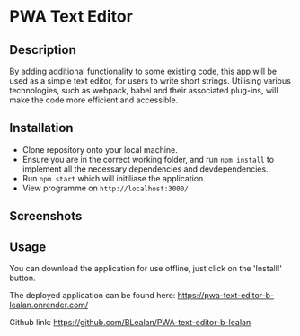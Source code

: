 # PWA Text Editor

## Description

By adding additional functionality to some existing code, this app will be used as a simple text editor, for users to write short strings. Utilising various technologies, such as webpack, babel and their associated plug-ins, will make the code more efficient and accessible.

## Installation

- Clone repository onto your local machine.
- Ensure you are in the correct working folder, and run `npm install` to implement all the necessary dependencies and devdependencies.
- Run `npm start` which will initiliase the application.
- View programme on `http://localhost:3000/`

## Screenshots

## Usage

You can download the application for use offline, just click on the 'Install!' button.

The deployed application can be found here: https://pwa-text-editor-b-lealan.onrender.com/

Github link: https://github.com/BLealan/PWA-text-editor-b-lealan